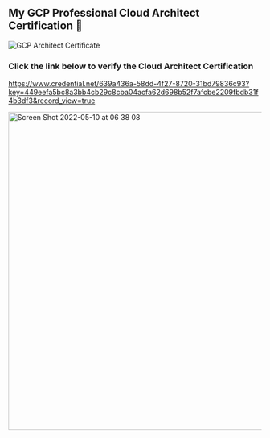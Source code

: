 ## My GCP Professional Cloud Architect Certification 👋

![GCP Architect Certificate](https://user-images.githubusercontent.com/343710/165311191-ee15bdbe-bbae-4dfc-8996-be038b8a220c.png)

### Click the link below to verify the Cloud Architect Certification

<https://www.credential.net/639a436a-58dd-4f27-8720-31bd79836c93?key=449eefa5bc8a3bb4cb29c8cba04acfa62d698b52f7afcbe2209fbdb31f4b3df3&record_view=true>

<img width="632" alt="Screen Shot 2022-05-10 at 06 38 08" src="https://user-images.githubusercontent.com/343710/167544406-c3d4a85d-d82c-4c10-a12e-ac0758e99e4b.png">
